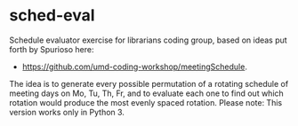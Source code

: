 sched-eval
==========

Schedule evaluator exercise for librarians coding group, based on ideas put forth by Spurioso here: 

* https://github.com/umd-coding-workshop/meetingSchedule.

The idea is to generate every possible permutation of a rotating schedule of meeting days on Mo, Tu, Th, Fr, and to evaluate each one to find out which rotation would produce the most evenly spaced rotation.
Please note: This version works only in Python 3.
